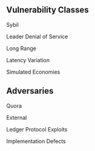 ## Vulnerability Classes 

Sybil

Leader Denial of Service

Long Range

Latency Variation

Simulated Economies

## Adversaries

Quora

External

Ledger Protocol Exploits

Implementation Defects
